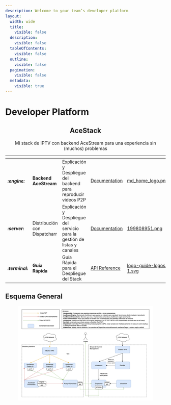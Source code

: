 ```yaml
---
description: Welcome to your team’s developer platform
layout:
  width: wide
  title:
    visible: false
  description:
    visible: false
  tableOfContents:
    visible: false
  outline:
    visible: false
  pagination:
    visible: false
  metadata:
    visible: true
---
```


# Developer Platform

<h2 align="center">AceStack</h2>

<p align="center">Mi stack de IPTV con backend AceStream para una experiencia sin (muchos) problemas</p>

<table data-view="cards"><thead><tr><th></th><th></th><th></th><th data-hidden data-card-target data-type="content-ref"></th><th data-hidden data-card-cover data-type="files"></th></tr></thead><tbody><tr><td><h4><i class="fa-engine">:engine:</i></h4></td><td><strong>Backend AceStream</strong></td><td>Explicación y Despliegue del backend para reproducir videos P2P</td><td><a href="https://app.gitbook.com/o/8vLYKpMznNuwJAHNprDT/s/UrMpAypuWXojqm3QNLDt/">Documentation</a></td><td><a href=".gitbook/assets/md_home_logo.png">md_home_logo.png</a></td></tr><tr><td><h4><i class="fa-server">:server:</i></h4></td><td>Distribución con Dispatcharr</td><td>Explicación y Despliegue del servicio para la gestión de listas y canales</td><td><a href="https://app.gitbook.com/o/8vLYKpMznNuwJAHNprDT/s/UrMpAypuWXojqm3QNLDt/">Documentation</a></td><td><a href=".gitbook/assets/199808951.png">199808951.png</a></td></tr><tr><td><h4><i class="fa-terminal">:terminal:</i></h4></td><td><strong>Guía Rápida</strong></td><td>Guía Rápida para el Despliegue del Stack</td><td><a href="https://app.gitbook.com/o/8vLYKpMznNuwJAHNprDT/s/ZhjUJ0Hr3Rs1H4b7Icz0/">API Reference</a></td><td><a href=".gitbook/assets/logo-guide-logos-1.svg">logo-guide-logos-1.svg</a></td></tr></tbody></table>

## Esquema General

<figure><img src=".gitbook/assets/stream_service.png" alt=""><figcaption></figcaption></figure>
